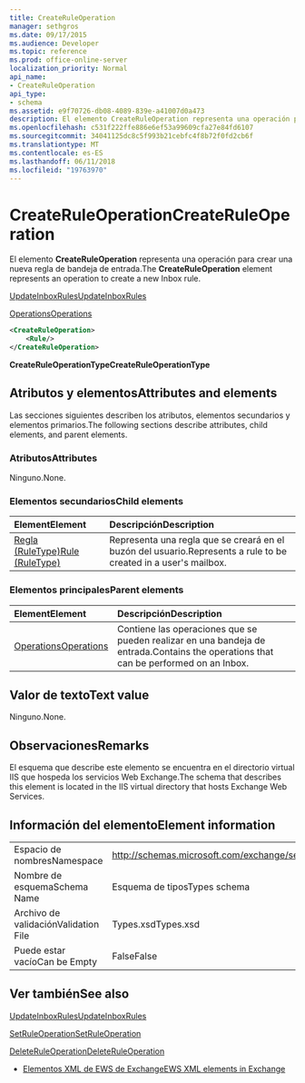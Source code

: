 ```yaml
---
title: CreateRuleOperation
manager: sethgros
ms.date: 09/17/2015
ms.audience: Developer
ms.topic: reference
ms.prod: office-online-server
localization_priority: Normal
api_name:
- CreateRuleOperation
api_type:
- schema
ms.assetid: e9f70726-db08-4089-839e-a41007d0a473
description: El elemento CreateRuleOperation representa una operación para crear una nueva regla de bandeja de entrada.
ms.openlocfilehash: c531f222ffe886e6ef53a99609cfa27e84fd6107
ms.sourcegitcommit: 34041125dc8c5f993b21cebfc4f8b72f0fd2cb6f
ms.translationtype: MT
ms.contentlocale: es-ES
ms.lasthandoff: 06/11/2018
ms.locfileid: "19763970"
---
```

# <a name="createruleoperation"></a><span data-ttu-id="574c3-103">CreateRuleOperation</span><span class="sxs-lookup"><span data-stu-id="574c3-103">CreateRuleOperation</span></span>

<span data-ttu-id="574c3-104">El elemento **CreateRuleOperation** representa una operación para crear una nueva regla de bandeja de entrada.</span><span class="sxs-lookup"><span data-stu-id="574c3-104">The **CreateRuleOperation** element represents an operation to create a new Inbox rule.</span></span> 
  
[<span data-ttu-id="574c3-105">UpdateInboxRules</span><span class="sxs-lookup"><span data-stu-id="574c3-105">UpdateInboxRules</span></span>](updateinboxrules.md)
  
[<span data-ttu-id="574c3-106">Operations</span><span class="sxs-lookup"><span data-stu-id="574c3-106">Operations</span></span>](operations.md)
  
```xml
<CreateRuleOperation>
    <Rule/>
</CreateRuleOperation>
```

 <span data-ttu-id="574c3-107">**CreateRuleOperationType**</span><span class="sxs-lookup"><span data-stu-id="574c3-107">**CreateRuleOperationType**</span></span>
## <a name="attributes-and-elements"></a><span data-ttu-id="574c3-108">Atributos y elementos</span><span class="sxs-lookup"><span data-stu-id="574c3-108">Attributes and elements</span></span>

<span data-ttu-id="574c3-109">Las secciones siguientes describen los atributos, elementos secundarios y elementos primarios.</span><span class="sxs-lookup"><span data-stu-id="574c3-109">The following sections describe attributes, child elements, and parent elements.</span></span>
  
### <a name="attributes"></a><span data-ttu-id="574c3-110">Atributos</span><span class="sxs-lookup"><span data-stu-id="574c3-110">Attributes</span></span>

<span data-ttu-id="574c3-111">Ninguno.</span><span class="sxs-lookup"><span data-stu-id="574c3-111">None.</span></span>
  
### <a name="child-elements"></a><span data-ttu-id="574c3-112">Elementos secundarios</span><span class="sxs-lookup"><span data-stu-id="574c3-112">Child elements</span></span>

|<span data-ttu-id="574c3-113">**Element**</span><span class="sxs-lookup"><span data-stu-id="574c3-113">**Element**</span></span>|<span data-ttu-id="574c3-114">**Descripción**</span><span class="sxs-lookup"><span data-stu-id="574c3-114">**Description**</span></span>|
|:-----|:-----|
|[<span data-ttu-id="574c3-115">Regla (RuleType)</span><span class="sxs-lookup"><span data-stu-id="574c3-115">Rule (RuleType)</span></span>](rule-ruletype.md) <br/> |<span data-ttu-id="574c3-116">Representa una regla que se creará en el buzón del usuario.</span><span class="sxs-lookup"><span data-stu-id="574c3-116">Represents a rule to be created in a user's mailbox.</span></span>  <br/> |
   
### <a name="parent-elements"></a><span data-ttu-id="574c3-117">Elementos principales</span><span class="sxs-lookup"><span data-stu-id="574c3-117">Parent elements</span></span>

|<span data-ttu-id="574c3-118">**Element**</span><span class="sxs-lookup"><span data-stu-id="574c3-118">**Element**</span></span>|<span data-ttu-id="574c3-119">**Descripción**</span><span class="sxs-lookup"><span data-stu-id="574c3-119">**Description**</span></span>|
|:-----|:-----|
|[<span data-ttu-id="574c3-120">Operations</span><span class="sxs-lookup"><span data-stu-id="574c3-120">Operations</span></span>](operations.md) <br/> |<span data-ttu-id="574c3-121">Contiene las operaciones que se pueden realizar en una bandeja de entrada.</span><span class="sxs-lookup"><span data-stu-id="574c3-121">Contains the operations that can be performed on an Inbox.</span></span>  <br/> |
   
## <a name="text-value"></a><span data-ttu-id="574c3-122">Valor de texto</span><span class="sxs-lookup"><span data-stu-id="574c3-122">Text value</span></span>

<span data-ttu-id="574c3-123">Ninguno.</span><span class="sxs-lookup"><span data-stu-id="574c3-123">None.</span></span>
  
## <a name="remarks"></a><span data-ttu-id="574c3-124">Observaciones</span><span class="sxs-lookup"><span data-stu-id="574c3-124">Remarks</span></span>

<span data-ttu-id="574c3-125">El esquema que describe este elemento se encuentra en el directorio virtual IIS que hospeda los servicios Web Exchange.</span><span class="sxs-lookup"><span data-stu-id="574c3-125">The schema that describes this element is located in the IIS virtual directory that hosts Exchange Web Services.</span></span>
  
## <a name="element-information"></a><span data-ttu-id="574c3-126">Información del elemento</span><span class="sxs-lookup"><span data-stu-id="574c3-126">Element information</span></span>

|||
|:-----|:-----|
|<span data-ttu-id="574c3-127">Espacio de nombres</span><span class="sxs-lookup"><span data-stu-id="574c3-127">Namespace</span></span>  <br/> |http://schemas.microsoft.com/exchange/services/2006/types  <br/> |
|<span data-ttu-id="574c3-128">Nombre de esquema</span><span class="sxs-lookup"><span data-stu-id="574c3-128">Schema Name</span></span>  <br/> |<span data-ttu-id="574c3-129">Esquema de tipos</span><span class="sxs-lookup"><span data-stu-id="574c3-129">Types schema</span></span>  <br/> |
|<span data-ttu-id="574c3-130">Archivo de validación</span><span class="sxs-lookup"><span data-stu-id="574c3-130">Validation File</span></span>  <br/> |<span data-ttu-id="574c3-131">Types.xsd</span><span class="sxs-lookup"><span data-stu-id="574c3-131">Types.xsd</span></span>  <br/> |
|<span data-ttu-id="574c3-132">Puede estar vacío</span><span class="sxs-lookup"><span data-stu-id="574c3-132">Can be Empty</span></span>  <br/> |<span data-ttu-id="574c3-133">False</span><span class="sxs-lookup"><span data-stu-id="574c3-133">False</span></span>  <br/> |
   
## <a name="see-also"></a><span data-ttu-id="574c3-134">Ver también</span><span class="sxs-lookup"><span data-stu-id="574c3-134">See also</span></span>



[<span data-ttu-id="574c3-135">UpdateInboxRules</span><span class="sxs-lookup"><span data-stu-id="574c3-135">UpdateInboxRules</span></span>](updateinboxrules.md)
  
[<span data-ttu-id="574c3-136">SetRuleOperation</span><span class="sxs-lookup"><span data-stu-id="574c3-136">SetRuleOperation</span></span>](setruleoperation.md)
  
[<span data-ttu-id="574c3-137">DeleteRuleOperation</span><span class="sxs-lookup"><span data-stu-id="574c3-137">DeleteRuleOperation</span></span>](deleteruleoperation.md)


- [<span data-ttu-id="574c3-138">Elementos XML de EWS de Exchange</span><span class="sxs-lookup"><span data-stu-id="574c3-138">EWS XML elements in Exchange</span></span>](ews-xml-elements-in-exchange.md)

